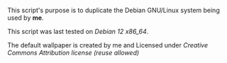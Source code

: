 This script's purpose is to duplicate the Debian GNU/Linux system being used by **me**.

This script was last tested on *Debian 12 x86_64*.

The default wallpaper is created by me and Licensed under *Creative Commons Attribution license (reuse allowed)*
